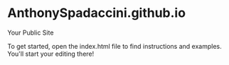 AnthonySpadaccini.github.io
=====================

Your Public Site

To get started, open the index.html file to find instructions and examples. You'll start your editing there!
